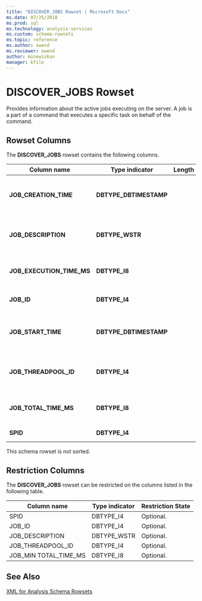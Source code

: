 ```yaml
---
title: "DISCOVER_JOBS Rowset | Microsoft Docs"
ms.date: 07/25/2018
ms.prod: sql
ms.technology: analysis-services
ms.custom: schema-rowsets
ms.topic: reference
ms.author: owend
ms.reviewer: owend
author: minewiskan
manager: kfile
---
```

# DISCOVER_JOBS Rowset

  Provides information about the active jobs executing on the server. A job is a part of a command that executes a specific task on behalf of the command.  
  
## Rowset Columns  
 The **DISCOVER_JOBS** rowset contains the following columns.  
  
|Column name|Type indicator|Length|Description|  
|-----------------|--------------------|------------|-----------------|  
|**JOB_CREATION_TIME**|**DBTYPE_DBTIMESTAMP**||The server UTC date and time when the job was created.|  
|**JOB_DESCRIPTION**|**DBTYPE_WSTR**||The job description assigned by server service.|  
|**JOB_EXECUTION_TIME_MS**|**DBTYPE_I8**||The time, in milliseconds, that the job is active.|  
|**JOB_ID**|**DBTYPE_I4**||The unique identifier of the job.|  
|**JOB_START_TIME**|**DBTYPE_DBTIMESTAMP**||The server UTC date and time when the job was started.|  
|**JOB_THREADPOOL_ID**|**DBTYPE_I4**||The thread pool from which the current job was started.|  
|**JOB_TOTAL_TIME_MS**|**DBTYPE_I8**||The time, in milliseconds, since the job started.|  
|**SPID**|**DBTYPE_I4**||The session ID.|  
  
 This schema rowset is not sorted.  
  
## Restriction Columns  
 The **DISCOVER_JOBS** rowset can be restricted on the columns listed in the following table.  
  
|Column name|Type indicator|Restriction State|  
|-----------------|--------------------|-----------------------|  
|SPID|DBTYPE_I4|Optional.|  
|JOB_ID|DBTYPE_I4|Optional.|  
|JOB_DESCRIPTION|DBTYPE_WSTR|Optional.|  
|JOB_THREADPOOL_ID|DBTYPE_I4|Optional.|  
|JOB_MIN TOTAL_TIME_MS|DBTYPE_I8|Optional.|  
  
## See Also  
 [XML for Analysis Schema Rowsets](xml-for-analysis-schema-rowsets.md)  
  
  
